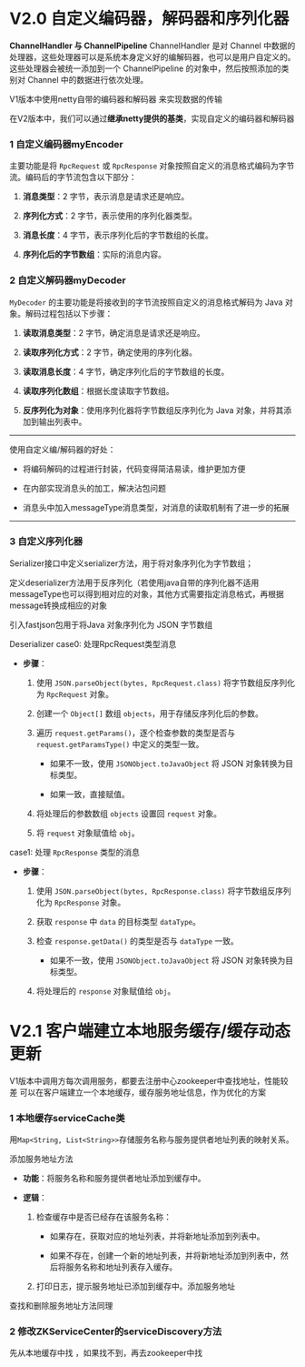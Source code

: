 # V2.0 自定义编码器，解码器和序列化器
**ChannelHandler 与 ChannelPipeline** ChannelHandler 是对 Channel 中数据的处理器，这些处理器可以是系统本身定义好的编解码器，也可以是用户自定义的。这些处理器会被统一添加到一个 ChannelPipeline 的对象中，然后按照添加的类别对 Channel 中的数据进行依次处理。

V1版本中使用netty自带的编码器和解码器 来实现数据的传输

在V2版本中，我们可以通过**继承netty提供的基类**，实现自定义的编码器和解码器

### 1 自定义编码器myEncoder
主要功能是将 `RpcRequest` 或 `RpcResponse` 对象按照自定义的消息格式编码为字节流。编码后的字节流包含以下部分：

1.  **消息类型**：2 字节，表示消息是请求还是响应。
    
2.  **序列化方式**：2 字节，表示使用的序列化器类型。
    
3.  **消息长度**：4 字节，表示序列化后的字节数组的长度。
    
4.  **序列化后的字节数组**：实际的消息内容。


### 2 自定义解码器myDecoder
`MyDecoder` 的主要功能是将接收到的字节流按照自定义的消息格式解码为 Java 对象。解码过程包括以下步骤：

1.  **读取消息类型**：2 字节，确定消息是请求还是响应。
    
2.  **读取序列化方式**：2 字节，确定使用的序列化器。
    
3.  **读取消息长度**：4 字节，确定序列化后的字节数组的长度。
    
4.  **读取序列化数组**：根据长度读取字节数组。
    
5.  **反序列化为对象**：使用序列化器将字节数组反序列化为 Java 对象，并将其添加到输出列表中。

---
使用自定义编/解码器的好处：
-  将编码解码的过程进行封装，代码变得简洁易读，维护更加方便
    

-   在内部实现消息头的加工，解决沾包问题
    

-   消息头中加入messageType消息类型，对消息的读取机制有了进一步的拓展
---
### 3 自定义序列化器

Serializer接口中定义serializer方法，用于将对象序列化为字节数组；

定义deserializer方法用于反序列化（若使用java自带的序列化器不适用messageType也可以得到相对应的对象，其他方式需要指定消息格式，再根据message转换成相应的对象


引入fastjson包用于将Java 对象序列化为 JSON 字节数组

Deserializer
case0: 处理RpcRequest类型消息
-   **步骤**：
    
    1.  使用 `JSON.parseObject(bytes, RpcRequest.class)` 将字节数组反序列化为 `RpcRequest` 对象。
        
    2.  创建一个 `Object[]` 数组 `objects`，用于存储反序列化后的参数。
        
    3.  遍历 `request.getParams()`，逐个检查参数的类型是否与 `request.getParamsType()` 中定义的类型一致。
        
        -   如果不一致，使用 `JSONObject.toJavaObject` 将 JSON 对象转换为目标类型。
            
        -   如果一致，直接赋值。
            
    4.  将处理后的参数数组 `objects` 设置回 `request` 对象。
        
    5.  将 `request` 对象赋值给 `obj`。

case1:  处理 `RpcResponse` 类型的消息
-   **步骤**：
    
    1.  使用 `JSON.parseObject(bytes, RpcResponse.class)` 将字节数组反序列化为 `RpcResponse` 对象。
        
    2.  获取 `response` 中 `data` 的目标类型 `dataType`。
        
    3.  检查 `response.getData()` 的类型是否与 `dataType` 一致。
        
        -   如果不一致，使用 `JSONObject.toJavaObject` 将 JSON 对象转换为目标类型。
            
    4.  将处理后的 `response` 对象赋值给 `obj`。


# V2.1 客户端建立本地服务缓存/缓存动态更新

V1版本中调用方每次调用服务，都要去注册中心zookeeper中查找地址，性能较差
可以在客户端建立一个本地缓存，缓存服务地址信息，作为优化的方案

### 1 本地缓存serviceCache类
用```Map<String, List<String>>```存储服务名称与服务提供者地址列表的映射关系。

添加服务地址方法
-   **功能**：将服务名称和服务提供者地址添加到缓存中。
    
-   **逻辑**：
    
    1.  检查缓存中是否已经存在该服务名称：
        
        -   如果存在，获取对应的地址列表，并将新地址添加到列表中。
            
        -   如果不存在，创建一个新的地址列表，并将新地址添加到列表中，然后将服务名称和地址列表存入缓存。
            
    2.  打印日志，提示服务地址已添加到缓存中。添加服务地址

查找和删除服务地址方法同理

### 2 **修改ZKServiceCenter的serviceDiscovery方法**
先从本地缓存中找 ，如果找不到，再去zookeeper中找
<!--stackedit_data:
eyJoaXN0b3J5IjpbMTE1Mjg4MzU5OSwtNDgzOTEzNjc1LC01MD
QwNjUwNjEsMTAwNzkzMDk1NV19
-->